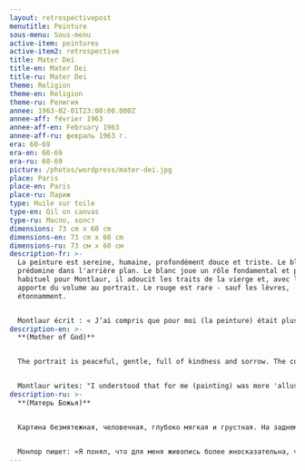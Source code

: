 ```yaml
---
layout: retrospectivepost
menutitle: Peinture
sous-menu: Sous-menu
active-item: peintures
active-item2: retrospective
title: Mater Dei
title-en: Mater Dei
title-ru: Mater Dei
theme: Religion
theme-en: Religion
theme-ru: Религия
annee: 1963-02-01T23:00:00.000Z
annee-aff: février 1963
annee-aff-en: February 1963
annee-aff-ru: февраль 1963 г.
era: 60-69
era-en: 60-69
era-ru: 60-69
picture: /photos/wordpress/mater-dei.jpg
place: Paris
place-en: Paris
place-ru: Париж
type: Huile sur toile
type-en: Oil on canvas
type-ru: Масло, холст
dimensions: 73 cm x 60 cm
dimensions-en: 73 cm x 60 cm
dimensions-ru: 73 см x 60 см
description-fr: >-
  La peinture est sereine, humaine, profondément douce et triste. Le bleu
  prédomine dans l'arrière plan. Le blanc joue un rôle fondamental et peu
  habituel pour Montlaur, il adoucit les traits de la vierge et, avec le noir,
  apporte du volume au portrait. Le rouge est rare - sauf les lèvres,
  étonnamment.


  Montlaur écrit : « J’ai compris que pour moi (la peinture) était plus "allusive" qu’aucun autre mode d’expression. La musique et le verbe (dit ou écrit) le sont évidemment autant pour d’autres. La différence en ce qui concerne la peinture est qu’elle me concerne directement. J’eus la révélation que je pouvais exprimer le mystère, mon mystère, par la peinture, ma peinture » (Petits écrits de nuit, 1961).
description-en: >-
  **(Mother of God)**


  The portrait is peaceful, gentle, full of kindness and sorrow. The color blue predominates in the background. White plays a fundamental role: it softens the scene and together with black provides volume to the picture. Red is rare - only the Virgin's lips, surprisingly.


  Montlaur writes: "I understood that for me (painting) was more 'allusive' than any other mode of expression. Music and the verb (spoken or written) are obviously equally so for others. The difference with painting is that it concerns me directly. I had the revelation that I could express the mystery, my mystery, through painting, my painting” (Petits écrits de nuit, 1961).
description-ru: >-
  **(Матерь Божья)**


  Картина безмятежная, человечная, глубоко мягкая и грустная. На заднем плане преобладает синий цвет. Белый цвет играет для Монлора фундаментальную и необычную роль –  он смягчает черты Богоматери, а черным цветом художник придает портрету объем. Красный использован очень скупо это цвет губ.


  Монлор пишет: «Я понял, что для меня живопись более иносказательна, чем любой другой способ выражения. Музыка и слово (произнесенное или написанное), очевидно, таковы для других. Разница в моем отношении к живописи  диктуется тем,  что я непосредственно связан с изобразительным искусством.  Мне открылось, что я могу выразить тайну, мою тайну, посредством живописи, моей живописи» (Ночные заметки, 1961).
---
```

